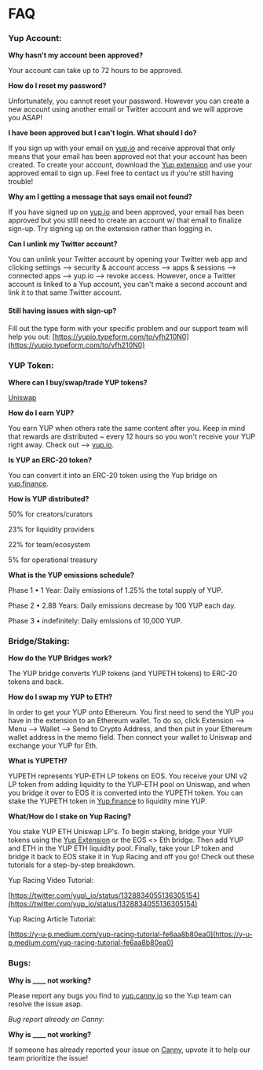 # FAQ

### Yup Account:

**Why hasn't my account been approved?**

Your account can take up to 72 hours to be approved.

**How do I reset my password?**

Unfortunately, you cannot reset your password. However you can create a new account using another email or Twitter account and we will approve you ASAP!

**I have been approved but I can't login. What should I do?**

If you sign up with your email on [yup.io](http://yup.io) and receive approval that only means that your email has been approved not that your account has been created. To create your account, download the [Yup extension](https://chrome.google.com/webstore/detail/yup-the-opinion-layer-of/nhmeoaahigiljjdkoagafdccikgojjoi?hl=en) and use your approved email to sign up. Feel free to contact us if you're still having trouble!

**Why am I getting a message that says email not found?**

If you have signed up on [yup.io](http://yup.io/) and been approved, your email has been approved but you still need to create an account w/ that email to finalize sign-up. Try signing up on the extension rather than logging in. 

**Can I unlink my Twitter account?**

You can unlink your Twitter account by opening your Twitter web app and clicking settings --&gt; security & account access --&gt; apps & sessions --&gt; connected apps --&gt; yup.io --&gt; revoke access. However, once a Twitter account is linked to a Yup account, you can't make a second account and link it to that same Twitter account.

#### Still having issues with sign-up? 

Fill out the type form with your specific problem and our support team will help you out: [https://yupio.typeform.com/to/vfh210N0](https://yupio.typeform.com/to/vfh210N0)  

### YUP Token:

**Where can I buy/swap/trade YUP tokens?**

[Uniswap ](https://app.uniswap.org/#/swap?inputCurrency=0x69bbc3f8787d573f1bbdd0a5f40c7ba0aee9bcc9&outputCurrency=ETH)

**How do I earn YUP?**

You earn YUP when others rate the same content after you. Keep in mind that rewards are distributed ~ every 12 hours so you won't receive your YUP right away. Check out —&gt; [yup.io](http://yup.io).

**Is YUP an ERC-20 token?**

You can convert it into an ERC-20 token using the Yup bridge on [yup.finance](http://yup.finance).

**How is YUP distributed?**

50% for creators/curators

23% for liquidity providers

22% for team/ecosystem

5% for operational treasury

**What is the YUP emissions schedule?**

Phase 1 • 1 Year: Daily emissions of 1.25% the total supply of YUP.

Phase 2 • 2.88 Years: Daily emissions decrease by 100 YUP each day.

Phase 3 • indefinitely: Daily emissions of 10,000 YUP.

### Bridge/Staking:

**How do the YUP Bridges work?**

The YUP bridge converts YUP tokens \(and YUPETH tokens\) to ERC-20 tokens and back.

**How do I swap my YUP to ETH?**

In order to get your YUP onto Ethereum. You first need to send the YUP you have in the extension to an Ethereum wallet. To do so, click Extension --&gt; Menu --&gt; Wallet --&gt; Send to Crypto Address, and then put in your Ethereum wallet address in the memo field. Then  connect your wallet to Uniswap and exchange your YUP for Eth.

**What is YUPETH?**

YUPETH represents YUP-ETH LP tokens on EOS. You receive your UNI v2 LP token from adding liquidity to the YUP-ETH pool on Uniswap, and when you bridge it over to EOS it is converted into the YUPETH token. You can stake the YUPETH token in [Yup.finance](http://yup.finance) to liquidity mine YUP.

**What/How do I stake on Yup Racing?**

You stake YUP ETH Uniswap LP's. To begin staking, bridge your YUP tokens using the [Yup Extension](https://chrome.google.com/webstore/detail/yup-the-opinion-layer-of/nhmeoaahigiljjdkoagafdccikgojjoi?hl=en) or the EOS &lt;&gt; Eth bridge. Then add YUP and ETH in the YUP ETH liquidity pool. Finally, take your LP token and bridge it back to EOS stake it in Yup Racing and off you go! Check out these tutorials for a step-by-step breakdown.

Yup Racing Video Tutorial:

[https://twitter.com/yup\_io/status/1328834055136305154](https://twitter.com/yup_io/status/1328834055136305154)

Yup Racing Article Tutorial:

[https://y-u-p.medium.com/yup-racing-tutorial-fe6aa8b80ea0](https://y-u-p.medium.com/yup-racing-tutorial-fe6aa8b80ea0)

### Bugs:

**Why is \_\_\_\_ not working?**   
  
Please report any bugs you find to [yup.canny.io](http://yup.canny.io) so the Yup team can resolve the issue asap.

_Bug report already on Canny:_

**Why is \_\_\_\_ not working?**

If someone has already reported your issue on [Canny](https://yup.canny.io/),  upvote it to help our team prioritize the issue!

### 

